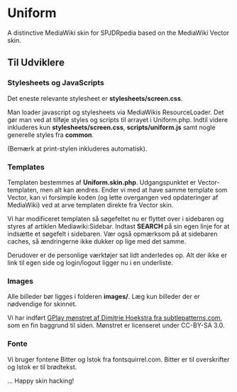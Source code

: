 Uniform
===============

A distinctive MediaWiki skin for SPJDRpedia based on the MediaWiki Vector skin.


## Til Udviklere


### Stylesheets og JavaScripts

Det eneste relevante stylesheet er **stylesheets/screen.css**.

Man loader javascript og stylesheets via MediaWikis ResourceLoader. Det gør man ved at tilføje styles og scripts til arrayet i Uniform.php. Indtil videre inkluderes kun **stylesheets/screen.css**, **scripts/uniform.js** samt nogle generelle styles fra **common**.

(Bemærk at print-stylen inkluderes automatisk).

### Templates

Templaten bestemmes af **Uniform.skin.php**. Udgangspunktet er Vector-templaten, men alt kan ændres. Ender vi med at have samme template som Vector, kan vi forsimple koden (og lette overgangen ved opdateringer af MediaWiki) ved at arve templaten direkte fra Vector skin.

Vi har modificeret templaten så søgefeltet nu er flyttet over i sidebaren og styres af artiklen Mediawiki:Sidebar. Indtast **SEARCH** på sin egen linje for at indsætte et søgefelt i sidebaren. Vær også opmærksom på at sidebaren caches, så ændringerne ikke dukker op lige med det samme.

Derudover er de personlige værktøjer sat lidt anderledes op. Alt der ikke er link til egen side og login/logout ligger nu i en underliste.

### Images

Alle billeder bør ligges i folderen **images/**. Læg kun billeder der er nødvendige for skinnet.

Vi har indført [GPlay mønstret af Dimitrie Hoekstra fra subtlepatterns.com](http://subtlepatterns.com/gplay/), som en fin baggrund til siden. Mønstret er licenseret under CC-BY-SA 3.0.

### Fonte

Vi bruger fontene Bitter og Istok fra fontsquirrel.com. Bitter er til overskrifter og Istok er til brødtekst.



... Happy skin hacking!
